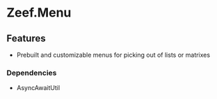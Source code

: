 # Zeef.Menu #

## Features ##
* Prebuilt and customizable menus for picking out of lists or matrixes


### Dependencies ###
* AsyncAwaitUtil
